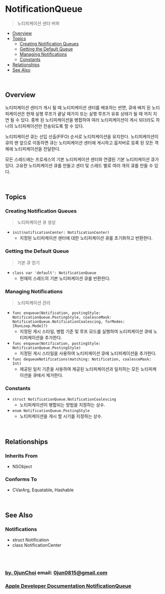 # NotificationQueue
> 노티피케이션 센터 버퍼


* [Overview](#overview)
* [Topics](#topics)
    * [Creating Notification Queues](#creating-notification-queues)
    * [Getting the Default Queue](#getting-the-default-queue)
    * [Managing Notifications](#managing-notifications)
    * [Constants](#constants)
* [Relationships](#relationships)
* [See Also](#see-also)


&nbsp;
## Overview
노티피케이션 센터가 게시 될 때 노티피케이션 센터를 배포하는 반면, 큐에 배치 된 노티피케이션은 현재 실행 루프가 끝날 때가지 또는 실행 루프가 유휴 상태가 될 때 까지 지연 될 수 있다. 중복 된 노티피케이션을 병합하여 여러 노티피케이션이 게시 되더라도 하나의 노티피케이션만 전송되도록 할 수 있다.


노티피케이션 큐는 선입 선출(FIFO) 순서로 노티피케이션을 유지한다. 노티피케이션이 큐의 맨 앞으로 이동하면 큐는 노티피케이션 센터에 게시하고 옵저버로 등록 된 모든 객체에 노티피케이션을 전달한다.


모든 스레드에는 프로세스의 기본 노티피케이션 센터와 연결된 기본 노티피케이션 큐가 있다. 고유한 노티피케이션 큐를 만들고 센터 및 스레드 별로 여러 개의 큐를 만들 수 있다.


&nbsp;
## Topics
### Creating Notification Queues
> 노티피케이션 큐 생성

* `init(notificationCenter: NotificationCenter)`
    * 지정된 노티피케이션 센터에 대한 노티피케이션 큐를 초기화하고 반환한다.
    

### Getting the Default Queue
> 기본 큐 얻기

* `class var 'default': NotificationQueue`
    * 현재의 스레드의 기본 노티피케이션 큐를 반환한다.
    

### Managing Notifications
> 노티피케이션 관리

* `func enqueue(Notification, postingStyle: NotificationQueue.PostingStyle, coalesceMask: NotificationQueue.NotificationCoalescing, forModes: [RunLoop.Mode]?)`
    * 지정된 게시 스타일, 병합 기준 및 루프 모드를 실행하여 노티피케이션 큐에 노티피케이션을 추가한다.
* `func enqueue(Notification, postingStyle: NotificationQueue.PostingStyle)`
    * 지정된 게시 스타일을 사용하여 노티피케이션 큐에 노티피케이션을 추가한다.
* `func dequeueNotifications(matching: Notification, coalesceMask: Int)`
    * 제공된 일치 기준을 사용하여 제공된 노티피케이션과  일치하는 모든 노티피케이션을 큐에서 제거한다.


### Constants

* `struct NotificationQueue.NotificationCoalescing`
    * 노티피케이션이 병합되는 방법을 지정하는 상수.
* `enum NotificationQueue.PostingStyle`
    * 노티피케이션을 게시 할 시기를 지정하는 상수.
    

&nbsp;    
## Relationships
### Inherits From
* NSObject


### Conforms To
* CVarArg, Equatable, Hashable


&nbsp;    
## See Also
### Notifications
* struct Notification
* class NotificationCenter


&nbsp;      
&nbsp;      
### [by. 0junChoi](https://github.com/0jun0815) email: <0jun0815@gmail.com>
### [Apple Developer Documentation NotificationQueue](https://developer.apple.com/documentation/foundation/notificationqueue)
